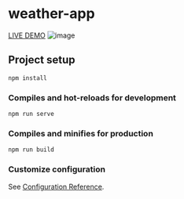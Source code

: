 # weather-app
<a href="https://heartfelt-flan-27f850.netlify.app/" target="_blank">LIVE DEMO</a>
![image](codemonzy.com/HavaDurumu.png)

## Project setup
```
npm install
```

### Compiles and hot-reloads for development
```
npm run serve
```

### Compiles and minifies for production
```
npm run build
```

### Customize configuration
See [Configuration Reference](https://cli.vuejs.org/config/).
